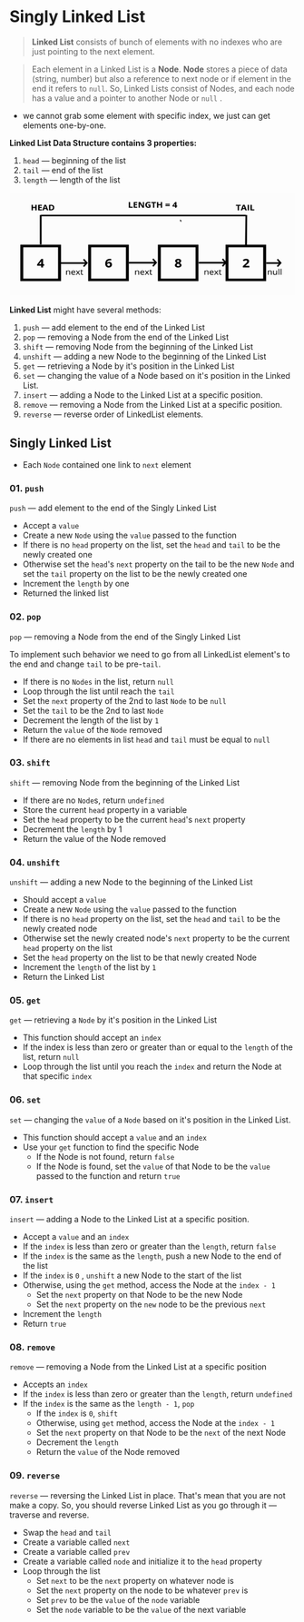 # Singly Linked List

> **Linked List** consists of bunch of elements with no indexes who are just pointing to the next element.

> Each element in a Linked List is a **Node**. **Node** stores a piece of data (string, number) but also a reference to next node or if element in the end it refers to `null`. So, Linked Lists consist of Nodes, and each node has a value and a pointer to another Node or `null` .

- we cannot grab some element with specific index, we just can get elements one-by-one.

**Linked List Data Structure contains 3 properties:** 

1. `head` — beginning of the list
2. `tail` — end of the list
3. `length` — length of the list

![Linked List Image](linked-list.png "Linked List")

**Linked List** might have several methods:
1. `push` — add element to the end of the Linked List
2. `pop` — removing a Node from the end of the Linked List
3. `shift` — removing Node from the beginning of the Linked List
4. `unshift` — adding a new Node to the beginning of the Linked List
5. `get` — retrieving a Node by it's position in the Linked List
6. `set` — changing the value of a Node based on it's position in the Linked List.
7. `insert` — adding a Node to the Linked List at a specific position.
8. `remove` — removing a Node from the Linked List at a specific position.
9. `reverse` — reverse order of LinkedList elements.

## Singly Linked List

- Each `Node` contained one link to `next` element

### 01. `push`

`push` — add element to the end of the Singly Linked List

- Accept a `value`
- Create a new `Node` using the `value` passed to the function
- If there is no `head` property on the list, set the `head` and `tail` to be the newly created one
- Otherwise set the `head`'s `next` property on the tail to be the new `Node` and set the `tail` property on the list to be the newly created one
- Increment the `length` by one
- Returned the linked list

### 02. `pop`

`pop` — removing a Node from the end of the Singly Linked List

To implement such behavior we need to go from all LinkedList element's to the end and change `tail` to be pre-`tail`.

- If there is no `Nodes` in the list, return `null`
- Loop through the list until reach the `tail`
- Set the `next` property of the 2nd to last `Node` to be `null`
- Set the `tail` to be the 2nd to last `Node`
- Decrement the length of the list by `1`
- Return the `value` of the `Node` removed
- If there are no elements in list `head` and `tail` must be equal to `null`

### 03. `shift`

`shift` — removing Node from the beginning of the Linked List

- If there are no `Node`s, return `undefined`
- Store the current `head` property in a variable
- Set the `head` property to be the current `head`'s `next` property
- Decrement the `length` by 1
- Return the value of the Node removed

### 04. `unshift`

`unshift` — adding a new Node to the beginning of the Linked List

- Should accept a `value`
- Create a new `Node` using the `value` passed to the function
- If there is no `head` property on the list, set the `head` and `tail` to be the newly created node
- Otherwise set the newly created node's `next` property to be the current `head` property on the list
- Set the `head` property on the list to be that newly created Node
- Increment the `length` of the list by `1`
- Return the Linked List

### 05. `get`

`get` — retrieving a `Node` by it's position in the Linked List

- This function should accept an `index`
- If the index is less than zero or greater than or equal to the `length` of the list, return `null`
- Loop through the list until you reach the `index` and return the Node at that specific `index`

### 06. `set`

`set` — changing the `value` of a `Node` based on it's position in the Linked List.

- This function should accept a `value` and an `index`
- Use your `get` function to find the specific Node
    - If the Node is not found, return `false`
    - If the Node is found, set the `value` of that Node to be the `value` passed to the function and return `true`
    
### 07. `insert`

`insert` — adding a Node to the Linked List at a specific position.

- Accept a `value` and an `index`
- If the `index` is less than zero or greater than the `length`, return `false`
- If the `index` is the same as the `length`, push a new Node to the end of the list
- If the `index` is `0` , `unshift` a new Node to the start of the list
- Otherwise, using the `get` method, access the Node at the `index - 1`
    - Set the `next` property on that Node to be the new Node
    - Set the `next` property on the `new` node to be the previous `next`
- Increment the `length`
- Return `true`

### 08. `remove`

`remove` — removing a Node from the Linked List at a specific position

- Accepts an `index`
- If the `index` is less than zero or greater than the `length`, return `undefined`
- If the `index` is the same as the `length - 1`, `pop`
  - If the `index` is `0`, `shift`
  - Otherwise, using `get` method, access the Node at the `index - 1`
  - Set the `next` property on that Node to be the `next` of the next Node
  - Decrement the `length`
  - Return the `value` of the Node removed

### 09. `reverse`

`reverse` — reversing the Linked List in place. That's mean that you are not make a copy. So, you should reverse Linked List as you go through it — traverse and reverse.

- Swap the `head` and `tail`
- Create a variable called `next`
- Create a variable called `prev`
- Create a variable called `node` and initialize it to the `head` property
- Loop through the list
    - Set `next` to be the `next` property on whatever node is
    - Set the `next` property on the node to be whatever `prev` is
    - Set `prev` to be the `value` of the `node` variable
    - Set the `node` variable to be the `value` of the next variable

